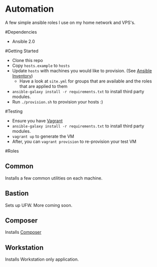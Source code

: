 # Automation
A few simple ansible roles I use on my home network and VPS's.

#Dependencies
* Ansible 2.0

#Getting Started
* Clone this repo
* Copy ```hosts.example``` to ```hosts```
* Update ```hosts``` with machines you would like to provision. (See [Ansible Inventory](http://docs.ansible.com/ansible/intro_inventory.html))
  * Have a look at ```site.yml``` for groups that are available and the roles that are applied to them
* ```ansible-galaxy install -r requirements.txt``` to install third party modules.
* Run ```./provision.sh``` to provision your hosts :)

#Testing
* Ensure you have [Vagrant](https://www.vagrantup.com/)
* ```ansible-galaxy install -r requirements.txt``` to install third party modules.
* ```vagrant up``` to generate the VM
* After, you can ```vagrant provision``` to re-provision your test VM

#Roles
## Common
Installs a few common utilities on each machine.

## Bastion
Sets up UFW. More coming soon.

## Composer
Installs [Composer](https://getcomposer.org/)

## Workstation
Installs Workstation only application.
